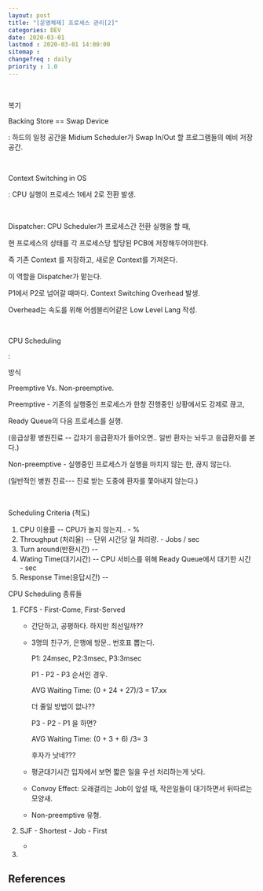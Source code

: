 ```yaml
---
layout: post
title: "[운영체제] 프로세스 관리[2]"
categories: DEV
date: 2020-03-01
lastmod : 2020-03-01 14:00:00
sitemap :
changefreq : daily
priority : 1.0
---
```


<br>

복기

Backing Store == Swap Device 

: 하드의 일정 공간을 Midium Scheduler가 Swap In/Out 할 프로그램들의 예비 저장 공간. 

<br>

Context Switching in OS

: CPU 실행이 프로세스 1에서 2로 전환 발생.

<br>

Dispatcher: CPU Scheduler가 프로세스간 전환 실행을 할 때, 

현 프로세스의 상태를 각 프로세스당 할당된 PCB에 저장해두어야한다. 

즉 기존 Context 를 저장하고, 새로운 Context를 가져온다. 

이 역할을 Dispatcher가 맡는다. 

P1에서 P2로 넘어갈 때마다. Context Switching Overhead 발생. 

Overhead는 속도를 위해 어셈블리어같은 Low Level Lang 작성. 

<br>



CPU Scheduling

: 



방식 

Preemptive Vs. Non-preemptive.

Preemptive - 기존의 실행중인 프로세스가 한창 진행중인 상황에서도 강제로 끊고, 

Ready Queue의 다음 프로세스를 실행. 

(응급상황 병원진료 -- 갑자기 응급환자가 들어오면.. 일반 환자는 놔두고 응급환자를 본다.)

Non-preemptive - 실행중인 프로세스가 실행을 마치지 않는 한, 끊지 않는다. 

(일반적인 병원 진료--- 진료 받는 도중에 환자를 쫓아내지 않는다.)

<br>

Scheduling Criteria (척도)

1. CPU 이용률 -- CPU가 놀지 않는지.. - % 
2. Throughput (처리율) -- 단위 시간당 일 처리량. - Jobs / sec
3. Turn around(반환시간) -- 
4. Wating Time(대기시간) -- CPU 서비스를 위해 Ready Queue에서 대기한 시간 - sec
5. Response Time(응답시간) -- 



CPU Scheduling 종류들

1. FCFS - First-Come, First-Served

   - 간단하고, 공평하다. 하지만 최선일까??

   - 3명의 친구가, 은행에 방문.. 번호표 뽑는다. 

     P1: 24msec, P2:3msec, P3:3msec

     P1 - P2 - P3 순서인 경우.

     AVG Waiting Time: (0 + 24 + 27)/3 = 17.xx 

     더 줄일 방법이 없나??

     P3 - P2 - P1 을 하면?

     AVG Waiting Time: (0 + 3 + 6) /3= 3

     후자가 낫네??? 

   - 평균대기시간 입자에서 보면 짧은 일을 우선 처리하는게 낫다.

   - Convoy Effect: 오래걸리는 Job이 앞설 때, 작은일들이 대기하면서 뒤따르는 모양새.

   - Non-preemptive 유형. 

     

2. SJF - Shortest - Job - First

   * 

3. 



 







## References

